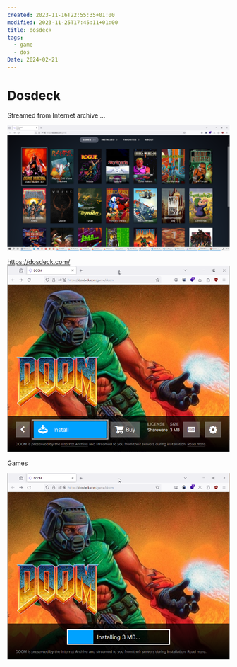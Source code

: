 ```yaml
---
created: 2023-11-16T22:55:35+01:00
modified: 2023-11-25T17:45:11+01:00
title: dosdeck
tags:
  - game
  - dos
Date: 2024-02-21
---
```



# Dosdeck

Streamed from Internet archive ... 

![](../_asset/2023-11-25_dosdeck_image_1.png)

<https://dosdeck.com/>
![](../_asset/2023-11-25_dosdeck_image_2.png)

Games

![](../_asset/2023-11-25_dosdeck_image_3.png)